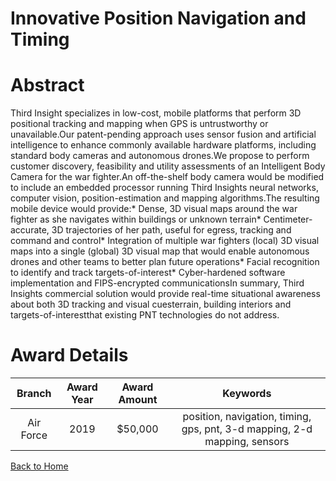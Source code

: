 
Innovative Position Navigation and Timing
=========================================

# Abstract


Third Insight specializes in low-cost, mobile platforms that perform 3D positional tracking and mapping when GPS is untrustworthy or unavailable.Our patent-pending approach uses sensor fusion and artificial intelligence to enhance commonly available hardware platforms, including standard body cameras and autonomous drones.We propose to perform customer discovery, feasibility and utility assessments of an Intelligent Body Camera for the war fighter.An off-the-shelf body camera would be modified to include an embedded processor running Third Insights neural networks, computer vision, position-estimation and mapping algorithms.The resulting mobile device would provide:* Dense, 3D visual maps around the war fighter as she navigates within buildings or unknown terrain* Centimeter-accurate, 3D trajectories of her path, useful for egress, tracking and command and control* Integration of multiple war fighters (local) 3D visual maps into a single (global) 3D visual map that would enable autonomous drones and other teams to better plan future operations* Facial recognition to identify and track targets-of-interest* Cyber-hardened software implementation and FIPS-encrypted communicationsIn summary, Third Insights commercial solution would provide real-time situational awareness about both 3D tracking and visual cuesterrain, building interiors and targets-of-interestthat existing PNT technologies do not address.  

# Award Details

|Branch|Award Year|Award Amount|Keywords|
| :---: | :---: | :---: | :---: |
|Air Force|2019|$50,000|position, navigation, timing, gps, pnt, 3-d mapping, 2-d mapping, sensors|
  
  


[Back to Home](https://github.com/chrischow/dod_sbir_awards)